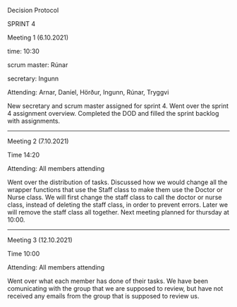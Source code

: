 Decision Protocol


SPRINT 4

Meeting 1 (6.10.2021)

time: 10:30

scrum master: Rúnar

secretary: Ingunn

Attending: Arnar, Daníel, Hörður, Ingunn, Rúnar, Tryggvi

New secretary and scrum master assigned for sprint 4. Went over the sprint 4 assignment overview. Completed the DOD and filled the sprint backlog with assignments.
_____________________

Meeting 2 (7.10.2021)

Time 14:20

Attending: All members attending

Went over the distribution of tasks. Discussed how we would change all the wrapper functions that use the Staff class to make them use the Doctor or Nurse class. We will first change the staff class to call the doctor or nurse class, instead of deleting the staff class, in order to prevent errors. Later we will remove the staff class all together.
Next meeting planned for thursday at 10:00.

_____________________

Meeting 3 (12.10.2021)

Time 10:00

Attending: All members attending

Went over what each member has done of their tasks. We have been comunicating with the group that we are supposed to review, but have not received any emails from the group that is supposed to review us. 
